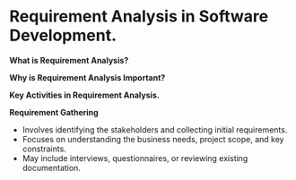 # Requirement Analysis in Software Development.
**What is Requirement Analysis?**

**Why is Requirement Analysis Important?**

**Key Activities in Requirement Analysis.**

**Requirement Gathering**
  - Involves identifying the stakeholders and collecting initial requirements.
  - Focuses on understanding the business needs, project scope, and key constraints.
  - May include interviews, questionnaires, or reviewing existing documentation.
